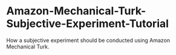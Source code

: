 # Amazon-Mechanical-Turk-Subjective-Experiment-Tutorial
How a subjective experiment should be conducted using Amazon Mechanical Turk.
